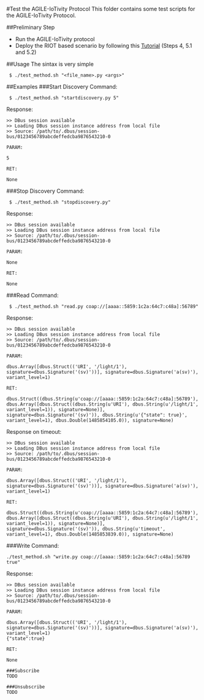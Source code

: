#Test the AGILE-IoTivity Protocol
This folder contains some test scripts for the AGILE-IoTivity Protocol.

##Preliminary Step
 - Run the AGILE-IoTivity protocol
 - Deploy the RIOT based scenario by following this [Tutorial](https://github.com/Agile-IoT/agile-iotivity/wiki/%5BTutorial%5D-Configure-IoTivity-on-a-RaspberryPi-and-test-it-with-RIOT-based-nodes#run_scenario) (Steps 4, 5.1 and 5.2)

##Usage
The sintax is very simple
```
 $ ./test_method.sh "<file_name>.py <args>"
```

##Examples
###Start Discovery
Command:
```
 $ ./test_method.sh "startdiscovery.py 5"
```

Response:
```
>> DBus session available
>> Loading DBus session instance address from local file
>> Source: /path/to/.dbus/session-bus/0123456789abcdeffedcba9876543210-0

PARAM: 

5

RET: 

None
```

###Stop Discovery
Command:
```
 $ ./test_method.sh "stopdiscovery.py"
```

Response:
```
>> DBus session available
>> Loading DBus session instance address from local file
>> Source: /path/to/.dbus/session-bus/0123456789abcdeffedcba9876543210-0

PARAM: 

None

RET: 

None
```

###Read
Command:
```
 $ ./test_method.sh "read.py coap://[aaaa::5859:1c2a:64c7:c48a]:56789"
```

Response:
```
>> DBus session available
>> Loading DBus session instance address from local file
>> Source: /path/to/.dbus/session-bus/0123456789abcdeffedcba9876543210-0

PARAM:

dbus.Array([dbus.Struct(('URI', '/light/1'), signature=dbus.Signature('(sv)'))], signature=dbus.Signature('a(sv)'), variant_level=1)

RET:

dbus.Struct((dbus.String(u'coap://[aaaa::5859:1c2a:64c7:c48a]:56789'), dbus.Array([dbus.Struct((dbus.String(u'URI'), dbus.String(u'/light/1', variant_level=1)), signature=None)], signature=dbus.Signature('(sv)')), dbus.String(u'{"state": true}', variant_level=1), dbus.Double(1485854105.0)), signature=None)
```

Response on timeout:
```
>> DBus session available
>> Loading DBus session instance address from local file
>> Source: /path/to/.dbus/session-bus/0123456789abcdeffedcba9876543210-0

PARAM:

dbus.Array([dbus.Struct(('URI', '/light/1'), signature=dbus.Signature('(sv)'))], signature=dbus.Signature('a(sv)'), variant_level=1)

RET:

dbus.Struct((dbus.String(u'coap://[aaaa::5859:1c2a:64c7:c48a]:56789'), dbus.Array([dbus.Struct((dbus.String(u'URI'), dbus.String(u'/light/1', variant_level=1)), signature=None)], signature=dbus.Signature('(sv)')), dbus.String(u'timeout', variant_level=1), dbus.Double(1485853839.0)), signature=None)
```

###Write
Command:
```
./test_method.sh "write.py coap://[aaaa::5859:1c2a:64c7:c48a]:56789 true"
```

Response:
```
>> DBus session available
>> Loading DBus session instance address from local file
>> Source: /path/to/.dbus/session-bus/0123456789abcdeffedcba9876543210-0

PARAM:

dbus.Array([dbus.Struct(('URI', '/light/1'), signature=dbus.Signature('(sv)'))], signature=dbus.Signature('a(sv)'), variant_level=1)
{"state":true}

RET:

None

###Subscribe
TODO

###Unsubscribe
TODO
